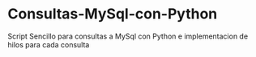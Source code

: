 # Consultas-MySql-con-Python
Script Sencillo para consultas a MySql con Python e implementacion de hilos para cada consulta

